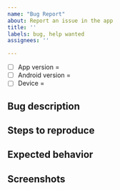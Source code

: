 ```yaml
---
name: "Bug Report"
about: Report an issue in the app
title: ''
labels: bug, help wanted
assignees: ''

---
```


- [ ] App version =
- [ ] Android version =
- [ ] Device =

## Bug description
<!-- A clear and concise description of what the bug is. -->

## Steps to reproduce
<!-- Steps to reproduce the behavior: -->
<!-- For example:
1. Go to '...'
2. Click on '....'
3. Scroll down to '....'
4. See error -->

## Expected behavior
<!-- A clear and concise description of what you expected to happen. -->

## Screenshots
<!-- If applicable, add screenshots to help explain your problem. -->